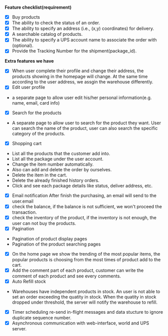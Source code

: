 **Feature checklist(requirement)**
- [x] Buy products
- [x] The ability to check the status of an order.
- [x] The ability to specify an address (i.e., (x,y) coordinates) for delivery.
- [x] A searchable catalog of products.
- [x] The ability to specify a UPS account name to associate the order with (optional).
- [x] Provide the Tracking Number for the shipment(package_id).

**Extra features we have**
- [x] When user complete their profile and change their address, the products showing in the homepage will change. At the same time according to the user address, we assgin the warehouse differently.
- [x] Edit user profile
* a separate page to allow user edit his/her personal information(e.g. name, email, card info)
- [x] Search for the products
* A separate page to allow user to search for the product they want. User can search the name of the product, user can also search the specific category of the products.
- [x] Shopping cart
* List all the products that the customer add into.
* List all the package under the user account.
* Change the item number automatically.
* Also can add and delete the order by ourselves.
* Delete the item in the cart.
* Delete the already finished history orders.
* Click and see each package details like status, deliver address, etc.
- [x] Email notification
After finish the purchasing, an email will send to the user.email
- [x] check the balance, if the balance is not sufficient, we won't proceed the transaction.
- [x] check the inventory of the product, if the inventory is not enough, the user can not buy the products.
- [x] Pagination
* Pagination of product display pages
* Pagination of the product searching pages
- [x] On the home page we show the trending of the most popular items, the popular products is choosing from the most times of product add to the cart. 
- [x] Add the comment part of each product, customer can write the comment of each product and see every comments. 
- [x] Auto Refill stock
* Warehouses have independent products in stock. An user is not able to set an order exceeding the quatity in stock. When the quatity in stock dropped under threshold, the server will notify the warehouse to refill.
- [x] Timer scheduling re-send in-flight messages and data stucture to ignore duplicate sequence number.
- [x] Asynchronous communication with web-interface, world and UPS server.
